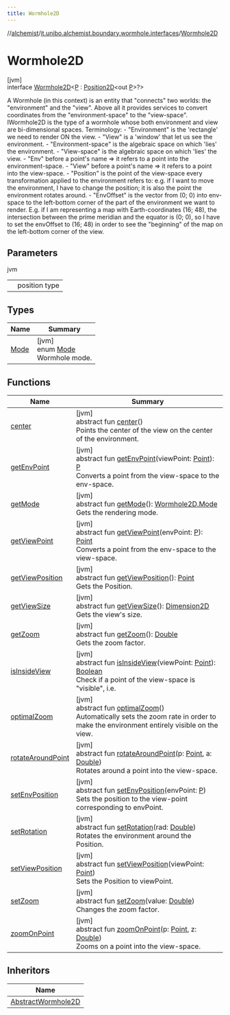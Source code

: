 ```yaml
---
title: Wormhole2D
---
```

//[alchemist](../../../index.html)/[it.unibo.alchemist.boundary.wormhole.interfaces](../index.html)/[Wormhole2D](index.html)



# Wormhole2D



[jvm]\
interface [Wormhole2D](index.html)<[P](index.html) : [Position2D](../../it.unibo.alchemist.model.interfaces/-position2-d/index.html)<out [P](index.html)>?>

A Wormhole (in this context) is an entity that "connects" two worlds: the "environment" and the "view". Above all it provides services to convert coordinates from the "environment-space" to the "view-space". IWormhole2D is the type of a wormhole whose both environment and view are bi-dimensional spaces. Terminology: - "Environment" is the 'rectangle' we need to render ON the view. - "View" is a 'window' that let us see the environment. - "Environment-space" is the algebraic space on which 'lies' the environment. - "View-space" is the algebraic space on which 'lies' the view. - "Env" before a point's name => it refers to a point into the environment-space. - "View" before a point's name => it refers to a point into the view-space. - "Position" is the point of the view-space every transformation applied to the environment refers to: e.g. if I want to move the environment, I have to change the position; it is also the point the environment rotates around. - "EnvOffset" is the vector from (0; 0) into env-space to the left-bottom corner of the part of the environment we want to render. E.g. if I am representing a map with Earth-coordinates (16; 48), the intersection between the prime meridian and the equator is (0; 0), so I have to set the envOffset to (16; 48) in order to see the "beginning" of the map on the left-bottom corner of the view.



## Parameters


jvm

| | |
|---|---|
| <P> | position type |



## Types


| Name | Summary |
|---|---|
| [Mode](-mode/index.html) | [jvm]<br>enum [Mode](-mode/index.html)<br>Wormhole mode. |


## Functions


| Name | Summary |
|---|---|
| [center](center.html) | [jvm]<br>abstract fun [center](center.html)()<br>Points the center of the view on the center of the environment. |
| [getEnvPoint](get-env-point.html) | [jvm]<br>abstract fun [getEnvPoint](get-env-point.html)(viewPoint: [Point](https://docs.oracle.com/javase/8/docs/api/java/awt/Point.html)): [P](index.html)<br>Converts a point from the view-space to the env-space. |
| [getMode](get-mode.html) | [jvm]<br>abstract fun [getMode](get-mode.html)(): [Wormhole2D.Mode](-mode/index.html)<br>Gets the rendering mode. |
| [getViewPoint](get-view-point.html) | [jvm]<br>abstract fun [getViewPoint](get-view-point.html)(envPoint: [P](index.html)): [Point](https://docs.oracle.com/javase/8/docs/api/java/awt/Point.html)<br>Converts a point from the env-space to the view-space. |
| [getViewPosition](get-view-position.html) | [jvm]<br>abstract fun [getViewPosition](get-view-position.html)(): [Point](https://docs.oracle.com/javase/8/docs/api/java/awt/Point.html)<br>Gets the Position. |
| [getViewSize](get-view-size.html) | [jvm]<br>abstract fun [getViewSize](get-view-size.html)(): [Dimension2D](https://docs.oracle.com/javase/8/docs/api/java/awt/geom/Dimension2D.html)<br>Gets the view's size. |
| [getZoom](get-zoom.html) | [jvm]<br>abstract fun [getZoom](get-zoom.html)(): [Double](https://kotlinlang.org/api/latest/jvm/stdlib/kotlin/-double/index.html)<br>Gets the zoom factor. |
| [isInsideView](is-inside-view.html) | [jvm]<br>abstract fun [isInsideView](is-inside-view.html)(viewPoint: [Point](https://docs.oracle.com/javase/8/docs/api/java/awt/Point.html)): [Boolean](https://kotlinlang.org/api/latest/jvm/stdlib/kotlin/-boolean/index.html)<br>Check if a point of the view-space is "visible", i.e. |
| [optimalZoom](optimal-zoom.html) | [jvm]<br>abstract fun [optimalZoom](optimal-zoom.html)()<br>Automatically sets the zoom rate in order to make the environment entirely visible on the view. |
| [rotateAroundPoint](rotate-around-point.html) | [jvm]<br>abstract fun [rotateAroundPoint](rotate-around-point.html)(p: [Point](https://docs.oracle.com/javase/8/docs/api/java/awt/Point.html), a: [Double](https://kotlinlang.org/api/latest/jvm/stdlib/kotlin/-double/index.html))<br>Rotates around a point into the view-space. |
| [setEnvPosition](set-env-position.html) | [jvm]<br>abstract fun [setEnvPosition](set-env-position.html)(envPoint: [P](index.html))<br>Sets the position to the view-point corresponding to envPoint. |
| [setRotation](set-rotation.html) | [jvm]<br>abstract fun [setRotation](set-rotation.html)(rad: [Double](https://kotlinlang.org/api/latest/jvm/stdlib/kotlin/-double/index.html))<br>Rotates the environment around the Position. |
| [setViewPosition](set-view-position.html) | [jvm]<br>abstract fun [setViewPosition](set-view-position.html)(viewPoint: [Point](https://docs.oracle.com/javase/8/docs/api/java/awt/Point.html))<br>Sets the Position to viewPoint. |
| [setZoom](set-zoom.html) | [jvm]<br>abstract fun [setZoom](set-zoom.html)(value: [Double](https://kotlinlang.org/api/latest/jvm/stdlib/kotlin/-double/index.html))<br>Changes the zoom factor. |
| [zoomOnPoint](zoom-on-point.html) | [jvm]<br>abstract fun [zoomOnPoint](zoom-on-point.html)(p: [Point](https://docs.oracle.com/javase/8/docs/api/java/awt/Point.html), z: [Double](https://kotlinlang.org/api/latest/jvm/stdlib/kotlin/-double/index.html))<br>Zooms on a point into the view-space. |


## Inheritors


| Name |
|---|
| [AbstractWormhole2D](../../it.unibo.alchemist.boundary.wormhole.implementation/-abstract-wormhole2-d/index.html) |

